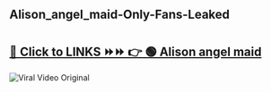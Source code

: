
 ## Alison_angel_maid-Only-Fans-Leaked

# <h2><a href="https://clipsfans.com/Alison_angel_maid&ref=git">🔗 Click to LINKS ⏩⏩ 👉 🟢 Alison angel maid </a></h2>

<a href="https://clipsfans.com/Alison_angel_maid&ref=git" rel="nofollow" data-target="animated-image.originalLink"><img src="https://i.ibb.co.com/xMMVF88/686577567.gif" alt="Viral Video Original" style="max-width: 100%; display: inline-block;" data-target="animated-image.originalImage"></a>
